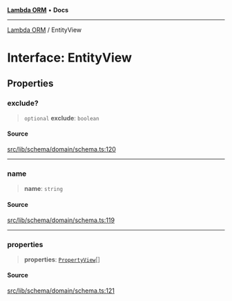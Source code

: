 [**Lambda ORM**](../README.md) • **Docs**

***

[Lambda ORM](../README.md) / EntityView

# Interface: EntityView

## Properties

### exclude?

> `optional` **exclude**: `boolean`

#### Source

[src/lib/schema/domain/schema.ts:120](https://github.com/lambda-orm/lambdaorm-base/blob/5d74b344f8322b5f4e53698b0a2759c1bc628a31/src/lib/schema/domain/schema.ts#L120)

***

### name

> **name**: `string`

#### Source

[src/lib/schema/domain/schema.ts:119](https://github.com/lambda-orm/lambdaorm-base/blob/5d74b344f8322b5f4e53698b0a2759c1bc628a31/src/lib/schema/domain/schema.ts#L119)

***

### properties

> **properties**: [`PropertyView`](PropertyView.md)[]

#### Source

[src/lib/schema/domain/schema.ts:121](https://github.com/lambda-orm/lambdaorm-base/blob/5d74b344f8322b5f4e53698b0a2759c1bc628a31/src/lib/schema/domain/schema.ts#L121)

